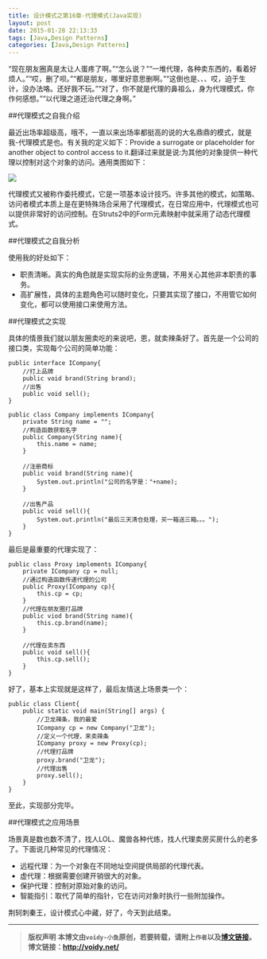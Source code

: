 ```yaml
---
title: 设计模式之第16章-代理模式(Java实现)
layout: post
date: 2015-01-28 22:13:33
tags: [Java,Design Patterns]
categories: [Java,Design Patterns]
---
```


“现在朋友圈真是太让人蛋疼了啊。”“怎么说？”“一堆代理，各种卖东西的，看着好烦人。”“哎，删了呗。”“都是朋友，哪里好意思删啊。”“这倒也是、、、哎，迫于生计，没办法咯。还好我不玩。”“对了，你不就是代理的鼻祖么，身为代理模式，你作何感想。”“以代理之道还治代理之身啊。”

##代理模式之自我介绍

最近出场率超级高，哦不，一直以来出场率都挺高的说的大名鼎鼎的模式，就是我-代理模式是也。有关我的定义如下：Provide a surrogate or placeholder for another object to control access to it.翻译过来就是说:为其他的对象提供一种代理以控制对这个对象的访问。通用类图如下：

![](http://images.cnitblog.com/blog/666211/201501/272027336759678.jpg)

代理模式又被称作委托模式，它是一项基本设计技巧。许多其他的模式，如策略、访问者模式本质上是在更特殊场合采用了代理模式，在日常应用中，代理模式也可以提供非常好的访问控制。在Struts2中的Form元素映射中就采用了动态代理模式。

##代理模式之自我分析

使用我的好处如下：

* 职责清晰。真实的角色就是实现实际的业务逻辑，不用关心其他非本职责的事务。
* 高扩展性，具体的主题角色可以随时变化，只要其实现了接口，不用管它如何变化，都可以使用接口来使用方法。

##代理模式之实现

具体的情景我们就以朋友圈卖吃的来说吧，恩，就卖辣条好了。首先是一个公司的接口类，实现每个公司的简单功能：

	public interface ICompany{
	    //打上品牌
	    public void brand(String brand);
	    //出售
	    public void sell();
	}

	public class Company implements ICompany{
	    private String name = "";
	    //构造函数获取名字
	    public Company(String name){
	        this.name = name;
	    }
	
	    //注册商标
	    public void brand(String name){
	        System.out.println("公司的名字是："+name);
	    }
	
	    //出售产品
	    public void sell(){
	        System.out.println("最后三天清仓处理，买一箱送三箱。。。");
	    }
	}

最后是最重要的代理实现了：

	public class Proxy implements ICompany{
	    private ICompany cp = null;
	    //通过构造函数传递代理的公司
	    public Proxy(ICompany cp){
	        this.cp = cp;
	    }
	    //代理在朋友圈打品牌
	    public viod brand(String name){
	        this.cp.brand(name);
	    }
	
	    //代理在卖东西
	    public void sell(){
	        this.cp.sell();
	    }
	}

好了，基本上实现就是这样了，最后友情送上场景类一个：

	public class Client{
	    public static void main(String[] args) {
	        //卫龙辣条，我的最爱
	        ICompany cp = new Company("卫龙");
	        //定义一个代理，来卖辣条
	        ICompany proxy = new Proxy(cp);
	        //代理打品牌
	        proxy.brand("卫龙");
	        //代理出售
	        proxy.sell();
	    }
	}

至此，实现部分完毕。

##代理模式之应用场景

场景真是数也数不清了，找人LOL、魔兽各种代练，找人代理卖房买房什么的老多了。下面说几种常见的代理情况：

* 远程代理：为一个对象在不同地址空间提供局部的代理代表。
* 虚代理：根据需要创建开销很大的对象。
* 保护代理：控制对原始对象的访问。
* 智能指引：取代了简单的指针，它在访问对象时执行一些附加操作。

荆轲刺秦王，设计模式心中藏，好了，今天到此结束。

---
> **版权声明**
> **本博文由`voidy-小鱼`原创，若要转载，请附上`作者`以及[博文链接](http://voidy.net)。**
> **博文链接：<http://voidy.net/>**